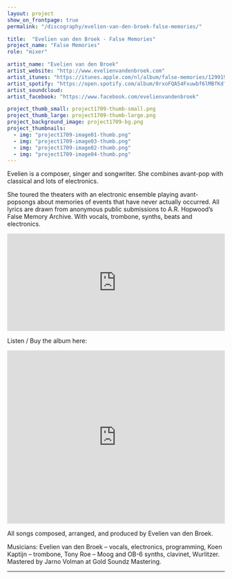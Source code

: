 ```yaml
---
layout: project
show_on_frontpage: true
permalink: "/discography/evelien-van-den-broek-false-memories/"

title:  "Evelien van den Broek - False Memories"
project_name: "False Memories"
role: "mixer"

artist_name: "Evelien van den Broek"
artist_website: "http://www.evelienvandenbroek.com"
artist_itunes: "https://itunes.apple.com/nl/album/false-memories/1299193608?l=en"
artist_spotify: "https://open.spotify.com/album/0rxoFQA54Fxuwbf6lMBfKd?si=26UZ9aAGQVmQvn5GPRAdBQ"
artist_soundcloud: 
artist_facebook: "https://www.facebook.com/evelienvandenbroek"

project_thumb_small: project1709-thumb-small.png
project_thumb_large: project1709-thumb-large.png
project_background_image: project1709-bg.png
project_thumbnails:
  - img: "project1709-image01-thumb.png"
  - img: "project1709-image03-thumb.png"
  - img: "project1709-image02-thumb.png"
  - img: "project1709-image04-thumb.png"
---
```


Evelien is a composer, singer and songwriter. She combines avant-pop with classical and lots of electronics.

She toured the theaters with an electronic ensemble playing avant-popsongs about memories of events that have never actually occurred. All lyrics are drawn from anonymous public submissions to A.R. Hopwood’s False Memory Archive. With vocals, trombone, synths, beats and electronics.

<iframe width="100%" height="225" src="https://www.youtube.com/embed/fZX1TvUH9nk?rel=0" frameborder="0" gesture="media" allow="encrypted-media" allowfullscreen></iframe>

Listen / Buy the album here:

<iframe style="border: 0; width: 100%; height: 400px;" src="https://bandcamp.com/EmbeddedPlayer/album=3086864903/size=large/bgcol=ffffff/linkcol=0687f5/minimal=true/transparent=true/" seamless><a href="http://evelienvandenbroek.bandcamp.com/album/false-memories">False Memories by Evelien van den Broek</a></iframe>

All songs composed, arranged, and produced by Evelien van den Broek.

Musicians: Evelien van den Broek – vocals, electronics, programming, Koen Kaptijn – trombone, Tony Roe – Moog and OB-6 synths, clavinet, Wurlitzer. Mastered by Jarno Volman at Gold Soundz Mastering.

---

